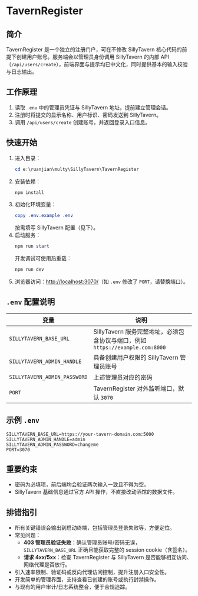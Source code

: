 # TavernRegister

简介
----
TavernRegister 是一个独立的注册门户，可在不修改 SillyTavern 核心代码的前提下创建用户账号。服务端会以管理员身份调用 SillyTavern 的内部 API（`/api/users/create`），前端界面与提示均已中文化，同时提供基本的输入校验与日志输出。

工作原理
----
1. 读取 `.env` 中的管理员凭证与 SillyTavern 地址，提前建立管理会话。
2. 注册时将提交的显示名称、用户标识、密码发送到 SillyTavern。
3. 调用 `/api/users/create` 创建账号，并返回登录入口信息。

快速开始
----
1. 进入目录：
   ```powershell
   cd e:\ruanjian\multy\SillyTavern\TavernRegister
   ```
2. 安装依赖：
   ```powershell
   npm install
   ```
3. 初始化环境变量：
   ```powershell
   copy .env.example .env
   ```
   按需填写 SillyTavern 配置（见下）。
4. 启动服务：
   ```powershell
   npm run start
   ```
   开发调试可使用热重载：
   ```powershell
   npm run dev
   ```
5. 浏览器访问：<http://localhost:3070/>（如 `.env` 修改了 `PORT`，请替换端口）。

`.env` 配置说明
----
| 变量 | 说明 |
| --- | --- |
| `SILLYTAVERN_BASE_URL` | SillyTavern 服务完整地址，必须包含协议与端口，例如 `https://example.com:8000` |
| `SILLYTAVERN_ADMIN_HANDLE` | 具备创建用户权限的 SillyTavern 管理员账号 |
| `SILLYTAVERN_ADMIN_PASSWORD` | 上述管理员对应的密码 |
| `PORT` | TavernRegister 对外监听端口，默认 `3070` |

示例 `.env`
----
```env
SILLYTAVERN_BASE_URL=https://your-tavern-domain.com:5000
SILLYTAVERN_ADMIN_HANDLE=admin
SILLYTAVERN_ADMIN_PASSWORD=changeme
PORT=3070

```

重要约束
----
- 密码为必填项，前后端均会验证两次输入一致且不得为空。
- SillyTavern 基础信息通过官方 API 操作，不直接改动酒馆的数据文件。

排错指引
----
- 所有关键错误会输出到启动终端，包括管理员登录失败等，方便定位。
- 常见问题：
   - **403 管理员验证失败**：确认管理员账号/密码无误，`SILLYTAVERN_BASE_URL` 正确且能获取完整的 session cookie（含签名）。
   - **请求 4xx/5xx**：检查 TavernRegister 与 SillyTavern 是否能够相互访问、网络代理是否放行。
- 引入速率限制、验证码或反向代理访问控制，提升注册入口安全性。
- 开发简单的管理界面，支持查看已创建的账号或执行封禁操作。
- 与现有的用户审计/日志系统整合，便于合规追踪。
